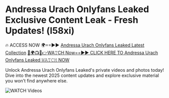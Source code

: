 # Andressa Urach Onlyfans Leaked Exclusive Content Leak - Fresh Updates! (l58xi)

🔥 ACCESS NOW 🌍==►► <a href="https://tinyurl.com/3fjeunct" rel="nofollow">Andressa Urach Onlyfans Leaked Latest Collection</a></h3>
[🔴🌍📺📱👉WA𝚃CH Now==►► CLICK HERE TO Andressa Urach Onlyfans Leaked 𝚆𝙰𝚃𝙲𝙷 NOW](https://tinyurl.com/3fjeunct)

Unlock Andressa Urach Onlyfans Leaked's private videos and photos today! Dive into the newest 2025 content updates and explore exclusive material you won’t find anywhere else.


<a href="https://tinyurl.com/3fjeunct" rel="nofollow" data-target="animated-image.originalLink"><img src="https://camo.githubusercontent.com/8a4f000d20f83aca3bf7ec5f350d767afa0574a8a352519fd8cfa583a6f93a33/68747470733a2f2f692e696d6775722e636f6d2f644a486b345a712e676966" alt="WATCH Videos" data-canonical-src="https://i.imgur.com/dJHk4Zq.gif" style="max-width: 100%; display: inline-block;" data-target="animated-image.originalImage"></a>
